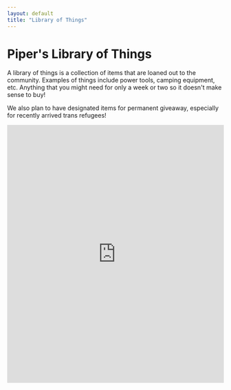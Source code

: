 ```yaml
---
layout: default
title: "Library of Things"
---
```


# Piper's Library of Things

A library of things is a collection of items that are loaned out to the community. Examples of things include power tools, camping equipment, etc. Anything that you might need for only a week or two so it doesn't make sense to buy!

We also plan to have designated items for permanent giveaway, especially for recently arrived trans refugees!

<iframe src="https://plot.myturn.com/library/embed" width="100%" height="600" style="border: none;"></iframe>
